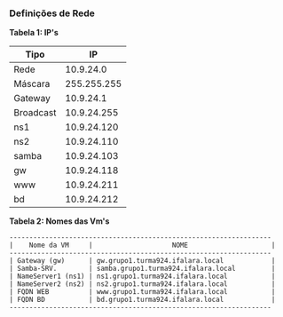 ### Definições de Rede

**Tabela 1: IP's**

|Tipo|IP
|-|-
|Rede|10.9.24.0
|Máscara|255.255.255
|Gateway|10.9.24.1
|Broadcast|10.9.24.255
|ns1|10.9.24.120
|ns2|10.9.24.110
|samba|10.9.24.103
|gw|10.9.24.118
|www|10.9.24.211
|bd|10.9.24.212


**Tabela 2: Nomes das Vm's**
```
------------------------------------------------------------------
|    Nome da VM     |                    NOME                     |
------------------------------------------------------------------
| Gateway (gw)      | gw.grupo1.turma924.ifalara.local            |                     
| Samba-SRV.        | samba.grupo1.turma924.ifalara.local         |
| NameServer1 (ns1) | ns1.grupo1.turma924.ifalara.local           |
| NameServer2 (ns2) | ns2.grupo1.turma924.ifalara.local           |
| FQDN WEB          | www.grupo1.turma924.ifalara.local	          |	
| FQDN BD           | bd.grupo1.turma924.ifalara.local            |
------------------------------------------------------------------

```
